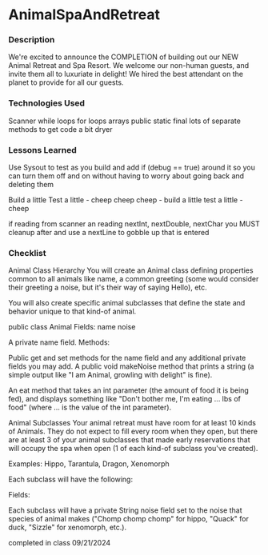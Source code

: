 # AnimalSpaAndRetreat


### Description
We're excited to announce the COMPLETION of building out our NEW Animal Retreat and Spa Resort.
We welcome our non-human guests, and invite them all to luxuriate in delight!
We hired the best attendant on the planet to provide for all our guests.


### Technologies Used
Scanner
while loops
for loops
arrays
public static final
lots of separate methods to get code a bit dryer


### Lessons Learned
Use Sysout to test as you build and add if (debug == true) around it so you
can turn them off and on without having to worry about going back and deleting them

Build a little Test a little - cheep cheep cheep - build a little test a little - cheep

if reading from scanner an reading nextInt, nextDouble, nextChar
you MUST cleanup after and use a nextLine to gobble up <cr> that is entered



### Checklist

Animal Class Hierarchy
You will create an Animal class defining properties common to all animals like name, a common greeting (some would consider their greeting a noise, but it's their way of saying Hello), etc.

You will also create specific animal subclasses that define the state and behavior unique to that kind-of animal.

public class Animal
Fields:
name
noise

A private name field.
Methods:

Public get and set methods for the name field and any additional private fields you may add.
A public void makeNoise method that prints a string (a simple output like "I am Animal, growling with delight" is fine).

An eat method that takes an int parameter (the amount of food it is being fed), and displays something like "Don't bother me, I'm eating ... lbs of food" (where ... is the value of the int parameter).

Animal Subclasses
Your animal retreat must have room for at least 10 kinds of Animals. They do not expect to fill every room when they open, but there are at least 3 of your animal subclasses that made early reservations that will occupy the spa when open (1 of each kind-of subclass you've created).

Examples: Hippo, Tarantula, Dragon, Xenomorph

Each subclass will have the following:

Fields:

Each subclass will have a private String noise field set to the noise that species of animal makes ("Chomp chomp chomp" for hippo, "Quack" for duck, "Sizzle" for xenomorph, etc.).




completed in class 09/21/2024


